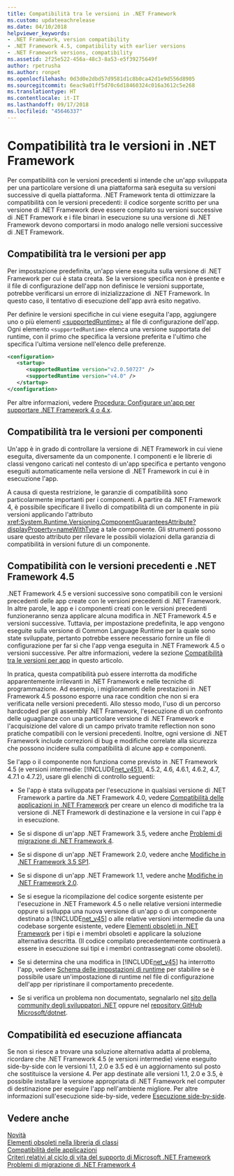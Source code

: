 ```yaml
---
title: Compatibilità tra le versioni in .NET Framework
ms.custom: updateeachrelease
ms.date: 04/10/2018
helpviewer_keywords:
- .NET Framework, version compatibility
- .NET Framework 4.5, compatibility with earlier versions
- .NET Framework versions, compatibility
ms.assetid: 2f25e522-456a-48c3-8a53-e5f39275649f
author: rpetrusha
ms.author: ronpet
ms.openlocfilehash: 0d3d0e2dbd57d9581d1c8b0ca42d1e9d556d8905
ms.sourcegitcommit: 6eac9a01ff5d70c6d18460324c016a3612c5e268
ms.translationtype: HT
ms.contentlocale: it-IT
ms.lasthandoff: 09/17/2018
ms.locfileid: "45646337"
---
```

# <a name="version-compatibility-in-the-net-framework"></a>Compatibilità tra le versioni in .NET Framework
Per compatibilità con le versioni precedenti si intende che un'app sviluppata per una particolare versione di una piattaforma sarà eseguita su versioni successive di quella piattaforma. .NET Framework tenta di ottimizzare la compatibilità con le versioni precedenti: il codice sorgente scritto per una versione di .NET Framework deve essere compilato su versioni successive di .NET Framework e i file binari in esecuzione su una versione di .NET Framework devono comportarsi in modo analogo nelle versioni successive di .NET Framework.  
  
<a name="Apps"></a>   
## <a name="version-compatibility-for-apps"></a>Compatibilità tra le versioni per app  
 Per impostazione predefinita, un'app viene eseguita sulla versione di .NET Framework per cui è stata creata. Se la versione specifica non è presente e il file di configurazione dell'app non definisce le versioni supportate, potrebbe verificarsi un errore di inizializzazione di .NET Framework. In questo caso, il tentativo di esecuzione dell'app avrà esito negativo.  
  
 Per definire le versioni specifiche in cui viene eseguita l'app, aggiungere uno o più elementi [\<supportedRuntime>](../../../docs/framework/configure-apps/file-schema/startup/supportedruntime-element.md) al file di configurazione dell'app. Ogni elemento `<supportedRuntime>` elenca una versione supportata del runtime, con il primo che specifica la versione preferita e l'ultimo che specifica l'ultima versione nell'elenco delle preferenze.  
  
```xml  
<configuration>  
   <startup>  
      <supportedRuntime version="v2.0.50727" />  
      <supportedRuntime version="v4.0" />  
   </startup>  
</configuration>  
```  
  
 Per altre informazioni, vedere [Procedura: Configurare un'app per supportare .NET Framework 4 o 4.x](../../../docs/framework/migration-guide/how-to-configure-an-app-to-support-net-framework-4-or-4-5.md).  
  
## <a name="version-compatibility-for-components"></a>Compatibilità tra le versioni per componenti  
 Un'app è in grado di controllare la versione di .NET Framework in cui viene eseguita, diversamente da un componente. I componenti e le librerie di classi vengono caricati nel contesto di un'app specifica e pertanto vengono eseguiti automaticamente nella versione di .NET Framework in cui è in esecuzione l'app.  
  
 A causa di questa restrizione, le garanzie di compatibilità sono particolarmente importanti per i componenti. A partire da .NET Framework 4, è possibile specificare il livello di compatibilità di un componente in più versioni applicando l'attributo <xref:System.Runtime.Versioning.ComponentGuaranteesAttribute?displayProperty=nameWithType> a tale componente. Gli strumenti possono usare questo attributo per rilevare le possibili violazioni della garanzia di compatibilità in versioni future di un componente.  
  
## <a name="backward-compatibility-and-the-net-framework-45"></a>Compatibilità con le versioni precedenti e .NET Framework 4.5  
 .NET Framework 4.5 e versioni successive sono compatibili con le versioni precedenti delle app create con le versioni precedenti di .NET Framework. In altre parole, le app e i componenti creati con le versioni precedenti funzioneranno senza applicare alcuna modifica in .NET Framework 4.5 e versioni successive. Tuttavia, per impostazione predefinita, le app vengono eseguite sulla versione di Common Language Runtime per la quale sono state sviluppate, pertanto potrebbe essere necessario fornire un file di configurazione per far sì che l'app venga eseguita in .NET Framework 4.5 o versioni successive. Per altre informazioni, vedere la sezione [Compatibilità tra le versioni per app](#Apps) in questo articolo.  
  
 In pratica, questa compatibilità può essere interrotta da modifiche apparentemente irrilevanti in .NET Framework e nelle tecniche di programmazione. Ad esempio, i miglioramenti delle prestazioni in .NET Framework 4.5 possono esporre una race condition che non si era verificata nelle versioni precedenti. Allo stesso modo, l'uso di un percorso hardcoded per gli assembly .NET Framework, l'esecuzione di un confronto delle uguaglianze con una particolare versione di .NET Framework e l'acquisizione del valore di un campo privato tramite reflection non sono pratiche compatibili con le versioni precedenti. Inoltre, ogni versione di .NET Framework include correzioni di bug e modifiche correlate alla sicurezza che possono incidere sulla compatibilità di alcune app e componenti.  
  
 Se l'app o il componente non funziona come previsto in .NET Framework 4.5 (e versioni intermedie: [!INCLUDE[net_v451](../../../includes/net-v451-md.md)], 4.5.2, 4.6, 4.6.1, 4.6.2, 4.7, 4.7.1 o 4.7.2), usare gli elenchi di controllo seguenti:  
  
-  Se l'app è stata sviluppata per l'esecuzione in qualsiasi versione di .NET Framework a partire da .NET Framework 4.0, vedere [Compatibilità delle applicazioni in .NET Framework](application-compatibility.md) per creare un elenco di modifiche tra la versione di .NET Framework di destinazione e la versione in cui l'app è in esecuzione.  

- Se si dispone di un'app .NET Framework 3.5, vedere anche [Problemi di migrazione di .NET Framework 4](../../../docs/framework/migration-guide/net-framework-4-migration-issues.md).

- Se si dispone di un'app .NET Framework 2.0, vedere anche [Modifiche in .NET Framework 3.5 SP1](https://go.microsoft.com/fwlink/?LinkId=186989).

- Se si dispone di un'app .NET Framework 1.1, vedere anche [Modifiche in .NET Framework 2.0](https://go.microsoft.com/fwlink/?LinkID=125263).  
  
-   Se si esegue la ricompilazione del codice sorgente esistente per l'esecuzione in .NET Framework 4.5 o nelle relative versioni intermedie oppure si sviluppa una nuova versione di un'app o di un componente destinato a [!INCLUDE[net_v45](../../../includes/net-v45-md.md)] o alle relative versioni intermedie da una codebase sorgente esistente, vedere [Elementi obsoleti in .NET Framework](../../../docs/framework/whats-new/whats-obsolete.md) per i tipi e i membri obsoleti e applicare la soluzione alternativa descritta. (Il codice compilato precedentemente continuerà a essere in esecuzione sui tipi e i membri contrassegnati come obsoleti).  
  
-   Se si determina che una modifica in [!INCLUDE[net_v45](../../../includes/net-v45-md.md)] ha interrotto l'app, vedere [Schema delle impostazioni di runtime](../../../docs/framework/configure-apps/file-schema/runtime/index.md) per stabilire se è possibile usare un'impostazione di runtime nel file di configurazione dell'app per ripristinare il comportamento precedente.  
  
-   Se si verifica un problema non documentato, segnalarlo nel [sito della community degli sviluppatori .NET](https://developercommunity.visualstudio.com/spaces/61/index.html) oppure nel [repository GitHub Microsoft/dotnet](https://github.com/microsoft/dotnet/issues).
  
## <a name="compatibility-and-side-by-side-execution"></a>Compatibilità ed esecuzione affiancata  
 Se non si riesce a trovare una soluzione alternativa adatta al problema, ricordare che .NET Framework 4.5 (e versioni intermedie) viene eseguito side-by-side con le versioni 1.1, 2.0 e 3.5 ed è un aggiornamento sul posto che sostituisce la versione 4. Per app destinate alle versioni 1.1, 2.0 e 3.5, è possibile installare la versione appropriata di .NET Framework nel computer di destinazione per eseguire l'app nell'ambiente migliore. Per altre informazioni sull'esecuzione side-by-side, vedere [Esecuzione side-by-side](../../../docs/framework/deployment/side-by-side-execution.md).  
  
## <a name="see-also"></a>Vedere anche  
 [Novità](../../../docs/framework/whats-new/index.md)  
 [Elementi obsoleti nella libreria di classi](../../../docs/framework/whats-new/whats-obsolete.md)  
 [Compatibilità delle applicazioni](../../../docs/framework/migration-guide/application-compatibility.md)  
 [Criteri relativi al ciclo di vita del supporto di Microsoft .NET Framework](https://go.microsoft.com/fwlink/p/?LinkId=248212)  
 [Problemi di migrazione di .NET Framework 4](../../../docs/framework/migration-guide/net-framework-4-migration-issues.md)
